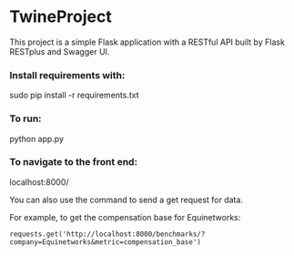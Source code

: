 # TwineProject

This project is a simple Flask application with a RESTful API built by Flask RESTplus
and Swagger UI.

### Install requirements with:

sudo pip install -r requirements.txt

### To run:

python app.py

### To navigate to the front end:

localhost:8000/

You can also use the command to send a get request for data.

For example, to get the compensation base for Equinetworks:
```
requests.get('http://localhost:8000/benchmarks/?company=Equinetworks&metric=compensation_base')
```
